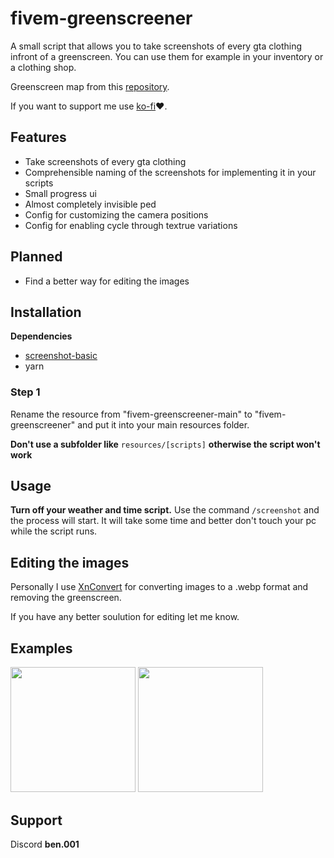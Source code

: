 # fivem-greenscreener
A small script that allows you to take screenshots of every gta clothing infront of a greenscreen.
You can use them for example in your inventory or a clothing shop.

Greenscreen map from this [repository](https://github.com/Stuyk/altv-greenscreener).

If you want to support me use [ko-fi](https://ko-fi.com/bentix)❤️​.

## Features
- Take screenshots of every gta clothing
- Comprehensible naming of the screenshots for implementing it in your scripts
- Small progress ui
- Almost completely invisible ped
- Config for customizing the camera positions
- Config for enabling cycle through textrue variations

## Planned
- Find a better way for editing the images

## Installation
**Dependencies**
- [screenshot-basic](https://github.com/citizenfx/screenshot-basic)
- yarn

### Step 1
Rename the resource from "fivem-greenscreener-main" to "fivem-greenscreener" and put it into your main resources folder.

**Don't use a subfolder like** `resources/[scripts]` **otherwise the script won't work**

## Usage
**Turn off your weather and time script.**
Use the command `/screenshot` and the process will start.
It will take some time and better don't touch your pc while the script runs.

## Editing the images
Personally I use [XnConvert](https://www.xnview.com/en/xnconvert/) for converting images to a .webp format and removing the greenscreen.

If you have any better soulution for editing let me know.

## Examples
<img src="https://i.imgur.com/wSEe9r9.png" width="200"> <img src="https://i.imgur.com/GK5mHFx.png" width="200">

## Support
Discord **ben.001**
